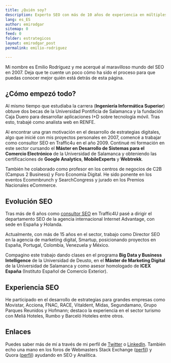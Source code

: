 ```yaml
---
title: ¿Quién soy?
description: Experto SEO con más de 10 años de experiencia en múltiples agencias, países y proyectos. Hablemos, es gratis.
lang: es_ES
author: emirodgar
sitemap: 0
feed: 0
folder: estrategicos
layout: emirodgar_post
permalink: emilio-rodriguez

---
```


Mi nombre es Emilio Rodríguez y me acerqué al maravilloso mundo del SEO en 2007. Deja que te cuente un poco cómo ha sido el proceso para que puedas conocer mejor quién está detrás de esta página.

## ¿Cómo empezó todo?

Al mismo tiempo que estudiaba la carrera (**Ingeniería Informática Superior**) obtuve dos becas de la Universidad Pontificia de Salamanca y la fundación Caja Duero para desarrollar aplicaciones I+D sobre tecnología móvil. Tras esto, trabajé como analista web en RENFE.
  
Al encontrar una gran motivación en el desarrollo de estrategias digitales, algo que inicié con mis proyectos personales en 2007, comencé a trabajar como consultor SEO en Traffic4u en el año 2009. Continué mi formación en este sector cursando el **Máster en Desarrollo de Sistemas para el Comercio Electrónico** de la Universidad de Salamanca y obteniendo las certificaciones de **Google Analytics**, **MobileExperts** y **Webtrekk**.  

También he colaborado como profesor en los centros de negocios de C2B (Campus 2 Business) y Foro Economía Digital. He sido ponente en los eventos Ecommbrunch y SearchCongress y jurado en los Premios Nacionales eCommerce.
  
## Evolución SEO
  
Tras más de 6 años como [consultor SEO](https://emirodgar.com/consultor-seo) en Traffic4U pasé a dirigir el departamento SEO de la agencia internacional Internet Advantage, con sede en España y Holanda.

Actualmente, con más de 15 años en el sector, trabajo como Director SEO en la agencia de marketing digital, Smartup, posicionando proyectos en España, Portugal, Colombia, Venezuela y México. 

Compagino este trabajo dando clases en el programa **Big Data y Business Intelligence** de la Universidad de Deusto, en el **Máster de Marketing Digital** de la Universidad de Salamanca y como asesor homologado de **ICEX España** (Instituto Español de Comercio Exterior).  

## Experiencia SEO
  
He participado en el desarrollo de estrategias para grandes empresas como Movistar, Acciona, FNAC, RACE, Vitaldent, Midas, Segundamano, Grupo Parques Reunidos y Hofmann; destaco la experiencia en el sector turismo con Meliá Hoteles, Rumbo y Barceló Hoteles entre otros.

## Enlaces

Puedes saber más de mí a través de mi perfil de [Twitter](https://twitter.com/emirodgar) o [LinkedIn](https://www.linkedin.com/in/emirodgar/). También echo una mano en los foros de Webmasters Stack Exchange ([perfil](https://webmasters.stackexchange.com/users/86914/emirodgar)) y Quora ([perfil](https://es.quora.com/profile/Emilio-Rodr%C3%ADguez-1)) ayudando en SEO y Analítica.



<!--stackedit_data:
eyJoaXN0b3J5IjpbLTIwNDYxODIwNjIsLTY5Nzk5NTI3MCwxNz
Y0NzQzNDc2LDE3Njk0ODg1NywtODk1ODQ0Nzg0LC03MTQ4MjU0
NzRdfQ==
-->